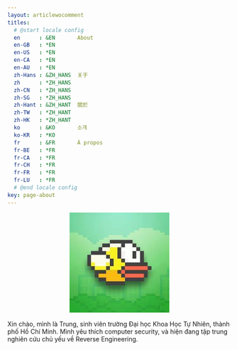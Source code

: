 ```yaml
---
layout: articlewocomment
titles:
  # @start locale config
  en      : &EN       About
  en-GB   : *EN
  en-US   : *EN
  en-CA   : *EN
  en-AU   : *EN
  zh-Hans : &ZH_HANS  关于
  zh      : *ZH_HANS
  zh-CN   : *ZH_HANS
  zh-SG   : *ZH_HANS
  zh-Hant : &ZH_HANT  關於
  zh-TW   : *ZH_HANT
  zh-HK   : *ZH_HANT
  ko      : &KO       소개
  ko-KR   : *KO
  fr      : &FR       À propos
  fr-BE   : *FR
  fr-CA   : *FR
  fr-CH   : *FR
  fr-FR   : *FR
  fr-LU   : *FR
  # @end locale config
key: page-about
---
```


<p align="center">
  <img src="./assets/images/avatar/flappy.jpg" alt="Flappy Bird"/>
</p>

Xin chào, mình là Trung, sinh viên trường Đại học Khoa Học Tự Nhiên, thành phố Hồ Chí Minh.
Mình yêu thích computer security, và hiện đang tập trung nghiên cứu chủ yếu về Reverse Engineering.
